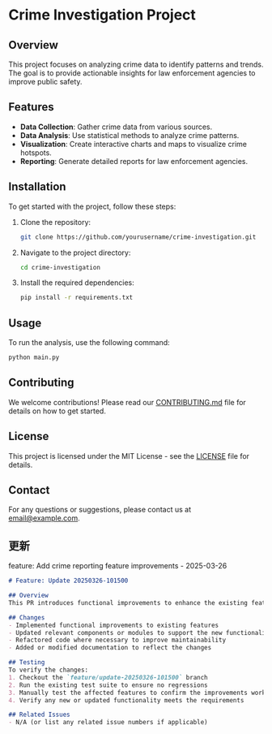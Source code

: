 # Crime Investigation Project

## Overview
This project focuses on analyzing crime data to identify patterns and trends. The goal is to provide actionable insights for law enforcement agencies to improve public safety.

## Features
- **Data Collection**: Gather crime data from various sources.
- **Data Analysis**: Use statistical methods to analyze crime patterns.
- **Visualization**: Create interactive charts and maps to visualize crime hotspots.
- **Reporting**: Generate detailed reports for law enforcement agencies.

## Installation
To get started with the project, follow these steps:

1. Clone the repository:
   ```bash
   git clone https://github.com/yourusername/crime-investigation.git
   ```
2. Navigate to the project directory:
   ```bash
   cd crime-investigation
   ```
3. Install the required dependencies:
   ```bash
   pip install -r requirements.txt
   ```

## Usage
To run the analysis, use the following command:
```bash
python main.py
```

## Contributing
We welcome contributions! Please read our [CONTRIBUTING.md](CONTRIBUTING.md) file for details on how to get started.

## License
This project is licensed under the MIT License - see the [LICENSE](LICENSE) file for details.

## Contact
For any questions or suggestions, please contact us at [email@example.com](mailto:email@example.com).

## 更新

feature: Add crime reporting feature improvements - 2025-03-26

```markdown
# Feature: Update 20250326-101500

## Overview
This PR introduces functional improvements to enhance the existing features in the repository. The changes aim to improve performance, usability, or functionality based on the latest requirements or feedback.

## Changes
- Implemented functional improvements to existing features
- Updated relevant components or modules to support the new functionality
- Refactored code where necessary to improve maintainability
- Added or modified documentation to reflect the changes

## Testing
To verify the changes:
1. Checkout the `feature/update-20250326-101500` branch
2. Run the existing test suite to ensure no regressions
3. Manually test the affected features to confirm the improvements work as expected
4. Verify any new or updated functionality meets the requirements

## Related Issues
- N/A (or list any related issue numbers if applicable)
```